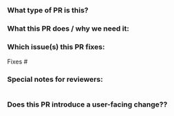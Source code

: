 <!-- Thanks for sending a pull request! Here are some tips for you:

1. If you want **faster** PR reviews, read how: https://github.com/kubesphere/community/blob/master/developer-guide/development/the-pr-author-guide-to-getting-through-code-review.md
2. In case you want to know how your PR got reviewed, read: https://github.com/kubesphere/community/blob/master/developer-guide/development/code-review-guide.md
3. Here are some coding conventions followed by the KubeSphere community: https://github.com/kubesphere/community/blob/master/developer-guide/development/coding-conventions.md
4. Additional open-source best practice: https://github.com/LinuxSuRen/open-source-best-practice
-->

### What type of PR is this?
<!-- 
Add one of the following kinds:
/kind bug
/kind cleanup
/kind documentation
/kind feature
/kind design
/kind chore

Optionally add one or more of the following kinds if applicable:
/kind api-change
/kind deprecation
/kind failing-test
/kind flake
/kind regression
-->

### What this PR does / why we need it:

### Which issue(s) this PR fixes:
<!--
Usage: `Fixes #<issue number>`, or `Fixes (paste link of issue)`.
_If PR is about `failing-tests or flakes`, please post the related issues/tests in a comment and do not use `Fixes`_*
Please leave it or change # to be None if there is no corresponding issue that exists
-->
Fixes #

### Special notes for reviewers:
<!--
You can use the following command to let the DevOps SIG members help you to review your PR.
/cc @kubesphere/sig-devops 
And please avoid cc any individual.
-->
```
```

### Does this PR introduce a user-facing change??
<!--
If no, just write "None" in the release-note block below.
If yes, a release note is required:
Enter your extended-release note in the block below. If the PR requires additional action from users switching to the new release, include the string "action required".

Please keep the note be same as your PR title if you believe it should be in the release notes.
-->
```release-note

```
